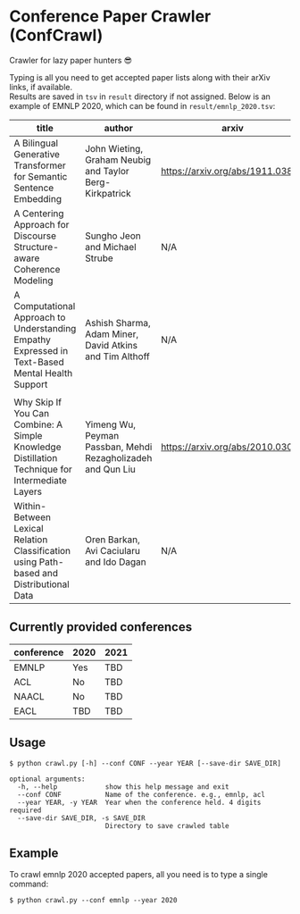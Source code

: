 # Conference Paper Crawler (ConfCrawl)

Crawler for lazy paper hunters 😎 <br>

Typing is all you need to get accepted paper lists along with their arXiv links, if available. <br>
Results are saved in `tsv` in `result` directory if not assigned. Below is an example of EMNLP 2020, which can be found in `result/emnlp_2020.tsv`:


title | author | arxiv | type
-- | -- | -- | -- 
A Bilingual Generative Transformer for Semantic Sentence Embedding | John Wieting, Graham Neubig and Taylor Berg-Kirkpatrick | https://arxiv.org/abs/1911.03895 | long
A Centering Approach for Discourse Structure-aware Coherence Modeling | Sungho Jeon and Michael Strube | N/A | long
A Computational Approach to Understanding Empathy Expressed in Text-Based Mental Health Support | Ashish Sharma, Adam Miner, David Atkins and Tim Althoff | N/A | long
||
Why Skip If You Can Combine: A Simple Knowledge Distillation Technique for Intermediate Layers| Yimeng Wu, Peyman Passban, Mehdi Rezagholizadeh and Qun Liu| https://arxiv.org/abs/2010.03034 | short
Within-Between Lexical Relation Classification using Path-based and Distributional Data| Oren Barkan, Avi Caciularu and Ido Dagan | N/A | short



## Currently provided conferences

conference | 2020 | 2021
-- | -- | --
EMNLP | Yes | TBD
ACL | No | TBD
NAACL | No | TBD
EACL | TBD | TBD

## Usage

```
$ python crawl.py [-h] --conf CONF --year YEAR [--save-dir SAVE_DIR]

optional arguments:
  -h, --help            show this help message and exit
  --conf CONF           Name of the conference. e.g., emnlp, acl
  --year YEAR, -y YEAR  Year when the conference held. 4 digits required
  --save-dir SAVE_DIR, -s SAVE_DIR
                        Directory to save crawled table
```

## Example

To crawl emnlp 2020 accepted papers, all you need is to type a single command:

```
$ python crawl.py --conf emnlp --year 2020
```
